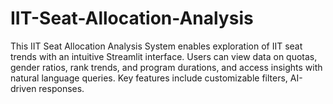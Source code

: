 # IIT-Seat-Allocation-Analysis
This IIT Seat Allocation Analysis System enables exploration of IIT seat trends with an intuitive Streamlit interface. Users can view data on quotas, gender ratios, rank trends, and program durations, and access insights with natural language queries. Key features include customizable filters, AI-driven responses.
